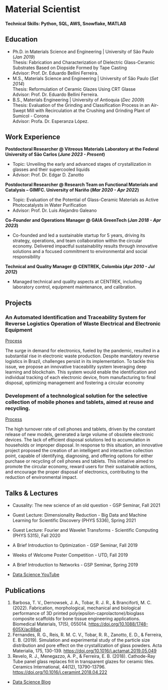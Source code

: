 # Material Scientist

#### Technical Skills: Python, SQL, AWS, Snowflake, MATLAB

## Education
- Ph.D. in Materials Science and Engineering | University of São Paulo (_Jan 2019_)  
  Thesis: Fabrication and Characterization of Dielectric Glass-Ceramic Substrates Based on Diopside Formed by Tape Casting  
  Advisor: Prof. Dr. Eduardo Bellini Ferreira.               		
- M.S., Materials Science and Engineering	| University of São Paulo (_Set 2014_)  
  Thesis: Reformulation of Ceramic Glazes Using CRT Glasse  
  Advisor: Prof. Dr. Eduardo Bellini Ferreira.              		
- B.S., Materials Engineering | University of Antioquia (_Dec 2009_)  
  Thesis: Evaluation of the Grinding and Classification Process in an Air-Swept Mill with Recirculation at the Crushing and Grinding Plant of Sumicol - Corona  
  Advisor: Profa. Dr. Esperanza López.

## Work Experience
**Postdoctoral Researcher @ Vitreous Materials Laboratory at the Federal University of São Carlos (_June 2023 - Present_)**
- Topic:  Unveiling the early and advanced stages of crystallization in glasses and their supercooled liquids
- Advisor: Prof. Dr. Edgar D. Zanotto

**Postdoctoral Researcher @ Research Team on Functional Materials and Catalysis – GIMFC. University of Nariño (_Mar 2020 - Apr 2022_)**
- Topic:  Evaluation of the Potential of Glass-Ceramic Materials as Active Photocatalysts in Water Purification
- Advisor: Prof. Dr. Luis Alejandro Galeano

**Co-Founder and Operations Manager @ GAIA GreenTech (_Jan 2018 - Apr 2023_)**
- Co-founded and led a sustainable startup for 5 years, driving its strategy, operations, and team collaboration within the circular economy. Delivered impactful sustainability results through innovative solutions and a focused commitment to environmental and social responsibility

**Technical and Quality Manager @ CENTREK, Colombia (_Apr 2010 - Jul 2012_)**
- Managed technical and quality aspects at CENTREK, including laboratory control, equipment maintenance, and calibration.

## Projects
### An Automated Identification and Traceability System for Reverse Logistics Operation of Waste Electrical and Electronic Equipment
[Process](https://bv.fapesp.br/pt/auxilios/110910/sistema-de-identificacao-e-rastreabilidade-na-logistica-reversa-de-residuos-de-equipamentos-eletroel/)

The surge in demand for electronics, fueled by the pandemic, resulted in a substantial rise in electronic waste production. Despite mandatory reverse logistics in Brazil, challenges persist in its implementation. To tackle this issue, we propose an innovative traceability system leveraging deep learning and blockchain. This system would enable the identification and individual tracking of each electronic device, from manufacturing to final disposal, optimizing management and fostering a circular economy


### Development of a technological solution for the selective collection of mobile phones and tablets, aimed at reuse and recycling.
[Process](https://bv.fapesp.br/pt/auxilios/105701/desenvolvimento-de-um-equipamento-para-coleta-seletiva-de-celulares-e-tablets-para-o-mercado-de-reus/)

The high turnover rate of cell phones and tablets, driven by the constant release of new models, generated a large volume of obsolete electronic devices. The lack of efficient disposal solutions led to accumulation in households or improper disposal. In response to this situation, an innovative project proposed the creation of an intelligent and interactive collection point, capable of identifying, diagnosing, and offering options for either purchase or recycling of cell phones and tablets. This initiative aimed to promote the circular economy, reward users for their sustainable actions, and encourage the proper disposal of electronics, contributing to the reduction of environmental impact.

## Talks & Lectures
- Causality: The new science of an old question - GSP Seminar, Fall 2021
- Guest Lecture: Dimensionality Reduction - Big Data and Machine Learning for Scientific Discovery (PHYS 5336), Spring 2021
- Guest Lecture: Fourier and Wavelet Transforms - Scientific Computing (PHYS 5315), Fall 2020
- A Brief Introduction to Optimization - GSP Seminar, Fall 2019
- Weeks of Welcome Poster Competition - UTD, Fall 2019
- A Brief Introduction to Networks - GSP Seminar, Spring 2019

- [Data Science YouTube](https://www.youtube.com/channel/UCa9gErQ9AE5jT2DZLjXBIdA)

## Publications
1. Barbosa, T. V., Dernowsek, J. A., Tobar, R. J. R., & Branciforti, M. C. (2022). Fabrication, morphological, mechanical and biological performance of 3D printed poly(epsilon-caprolactone)/bioglass composite scaffolds for bone tissue engineering applications. Biomedical Materials, 17(5), 055014. https://doi.org/10.1088/1748-605X/ac88ad
2. Fernandes, R. G., Reis, R. M. C. V., Tobar, R. R., Zanotto, E. D., & Ferreira, E. B. (2019). Simulation and experimental study of the particle size distribution and pore effect on the crystallization of glass powders. Acta Materialia, 175, 130-139. https://doi.org/10.1016/j.actamat.2019.05.049
3. Revelo, R. J., Menegazzo, A. P., & Ferreira, E. B. (2018). Cathode-Ray Tube panel glass replaces frit in transparent glazes for ceramic tiles. Ceramics International, 44(12), 13790-13796. https://doi.org/10.1016/j.ceramint.2018.04.222


- [Data Science Blog](https://medium.com/@shawhin)
